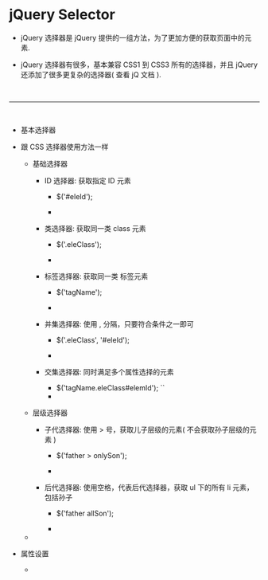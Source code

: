 <h1 id="#">jQuery Selector</h1>

* jQuery 选择器是 jQuery 提供的一组方法，为了更加方便的获取页面中的元素.

* jQuery 选择器有很多，基本兼容 CSS1 到 CSS3 所有的选择器，并且 jQuery 还添加了很多更复杂的选择器( 查看 jQ 文档 ).



<br/>
<hr/>
<br/>



* 基本选择器

* 跟 CSS 选择器使用方法一样

    * 基础选择器
    
        * ID 选择器: 获取指定 ID 元素
    
            * $('#eleId');
        
            * 
    
        * 类选择器: 获取同一类 class 元素
        
            * $('.eleClass');
            
            * 
            
        * 标签选择器: 获取同一类 标签元素
        
            * $('tagName');
        
            * 
        
        * 并集选择器: 使用 , 分隔，只要符合条件之一即可
        
            * $('.eleClass', '#eleId');
            
            * 
        
        * 交集选择器: 同时满足多个属性选择的元素
        
            * $('tagName.eleClass#elemId');
            ``
            * 
            
    * 层级选择器

        * 子代选择器: 使用 > 号，获取儿子层级的元素( 不会获取孙子层级的元素 )
        
            * $('father > onlySon');
    
            * 
        
        * 后代选择器: 使用空格，代表后代选择器，获取 ul 下的所有 li 元素，包括孙子
        
            * $('father allSon');
            
            * 
            
    * 

* 属性设置

    * 
